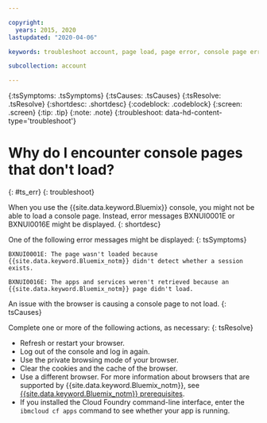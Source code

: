 ```yaml
---

copyright:
  years: 2015, 2020
lastupdated: "2020-04-06"

keywords: troubleshoot account, page load, page error, console page error

subcollection: account

---
```


{:tsSymptoms: .tsSymptoms}
{:tsCauses: .tsCauses}
{:tsResolve: .tsResolve}
{:shortdesc: .shortdesc}
{:codeblock: .codeblock}
{:screen: .screen}
{:tip: .tip}
{:note: .note}
{:troubleshoot: data-hd-content-type='troubleshoot'}

# Why do I encounter console pages that don't load?
{: #ts_err}
{: troubleshoot}

When you use the {{site.data.keyword.Bluemix}} console, you might not be able to load a console page. Instead, error messages BXNUI0001E or BXNUI0016E might be displayed.
{: shortdesc}

One of the following error messages might be displayed:
{: tsSymptoms}

`BXNUI0001E: The page wasn't loaded because {{site.data.keyword.Bluemix_notm}} didn't detect whether a session exists.`

`BXNUI0016E: The apps and services weren't retrieved because an {{site.data.keyword.Bluemix_notm}} page didn't load.`

An issue with the browser is causing a console page to not load.
{: tsCauses}

Complete one or more of the following actions, as necessary:
{: tsResolve}

  * Refresh or restart your browser.
  * Log out of the console and log in again.
  * Use the private browsing mode of your browser.
  * Clear the cookies and the cache of the browser.
  * Use a different browser. For more information about browsers that are supported by {{site.data.keyword.Bluemix_notm}}, see [{{site.data.keyword.Bluemix_notm}} prerequisites](/docs/overview?topic=overview-prereqs-platform).
  * If you installed the Cloud Foundry command-line interface, enter the `ibmcloud cf apps` command to see whether your app is running.
